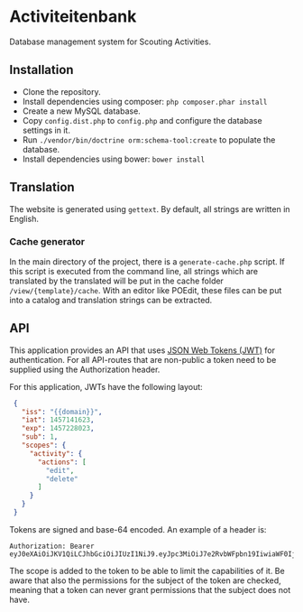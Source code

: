 # Activiteitenbank
Database management system for Scouting Activities.

## Installation
* Clone the repository.
* Install dependencies using composer: `php composer.phar install`
* Create a new MySQL database.
* Copy `config.dist.php` to `config.php` and configure the database settings in it.
* Run `./vendor/bin/doctrine orm:schema-tool:create` to populate the database.
* Install dependencies using bower: `bower install`

## Translation
The website is generated using `gettext`. By default, all strings are written in English.

### Cache generator
In the main directory of the project, there is a `generate-cache.php` script. If this script is executed from the
command line, all strings which are translated by the translated will be put in the cache folder
`/view/{template}/cache`. With an editor like POEdit, these files can be put into a catalog and translation strings can
be extracted.

## API
This application provides an API that uses [JSON Web Tokens (JWT)](http://jwt.io/) for authentication.
For all API-routes that are non-public a token need to be supplied using the Authorization header.

For this application, JWTs have the following layout:
```json
 {
   "iss": "{{domain}}",
   "iat": 1457141623,
   "exp": 1457228023,
   "sub": 1,
   "scopes": {
     "activity": {
       "actions": [
         "edit",
         "delete"
       ]
     }
   }
 }
```
Tokens are signed and base-64 encoded. An example of a header is:
```
Authorization: Bearer eyJ0eXAiOiJKV1QiLCJhbGciOiJIUzI1NiJ9.eyJpc3MiOiJ7e2RvbWFpbn19IiwiaWF0IjoxNDU3MTQxNjIzLCJleHAiOjE0NTcyMjgwMjMsInN1YiI6MSwic2NvcGVzIjp7ImFjdGl2aXR5Ijp7ImFjdGlvbnMiOlsiZWRpdCIsImRlbGV0ZSJdfX19.2lSXvVWWE5bgYcCY95eooRN11GSP4EQTHvX_AWMJaO4
```
The scope is added to the token to be able to limit the capabilities of it. Be aware that also the permissions for the
subject of the token are checked, meaning that a token can never grant permissions that the subject does not have.